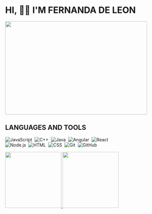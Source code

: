 # HI, 🌸🍄 I'M FERNANDA DE LEON

<img src="https://user-images.githubusercontent.com/78885738/224913404-d3bb0943-aa1c-44dd-a464-8ff32fcee537.gif" width="95%" height="300"></img>

## LANGUAGES AND TOOLS

![JavaScript](https://img.shields.io/badge/-JavaScript-05122A?style=flat&logo=javascript)&nbsp;
![C++](https://img.shields.io/badge/-C++-05122A?style=flat&logo=C%2B%2B&logoColor=00599C)&nbsp;
![Java](https://img.shields.io/badge/-Java-05122A?style=flat&logo=java)&nbsp;
![Angular](https://img.shields.io/badge/-Angular-05122A?style=flat&logo=angular&logoColor=a6120d)&nbsp;
![React](https://img.shields.io/badge/-React-05122A?style=flat&logo=react)&nbsp;\
![Node.js](https://img.shields.io/badge/-Node.js-05122A?style=flat&logo=node.js)&nbsp;
![HTML](https://img.shields.io/badge/-HTML-05122A?style=flat&logo=HTML5)&nbsp;
![CSS](https://img.shields.io/badge/-CSS-05122A?style=flat&logo=CSS3&logoColor=1572B6)&nbsp;
![Git](https://img.shields.io/badge/-Git-05122A?style=flat&logo=git)&nbsp;
![GitHub](https://img.shields.io/badge/-GitHub-05122A?style=flat&logo=github)&nbsp;


<p align="left">
<a href="https://github.com/ferdeleong">
  <img height="180em" src="https://github-readme-stats-eight-theta.vercel.app/api?username=ferdeleong&show_icons=true&theme=prussian&bg_color=DEG,bfb4f8,eeb4f8,d96baa&include_all_commits=true&count_private=true&hide=issues"/>
</a>
<a href="https://github.com/ferdeleong">
  <img height="180em" src="https://github-readme-stats-eight-theta.vercel.app/api/top-langs/?username=ferdeleong&layout=compact&hide_progress=true&langs_count=6&theme=prussian&bg_color=DEG,bfb4f8,eeb4f8,d96baa&count_private=true"/>
</a>
</p>
